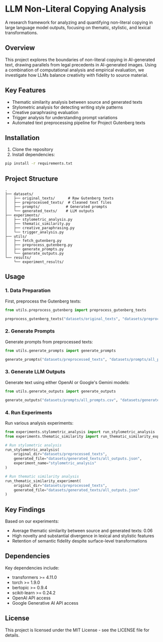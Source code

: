 # LLM Non-Literal Copying Analysis

A research framework for analyzing and quantifying non-literal copying in large language model outputs, focusing on thematic, stylistic, and lexical transformations.

## Overview

This project explores the boundaries of non-literal copying in AI-generated text, drawing parallels from legal precedents in AI-generated images. Using a combination of computational analysis and empirical evaluation, we investigate how LLMs balance creativity with fidelity to source material.

## Key Features

- Thematic similarity analysis between source and generated texts
- Stylometric analysis for detecting writing style patterns
- Creative paraphrasing evaluation
- Trigger analysis for understanding prompt variations
- Automated text preprocessing pipeline for Project Gutenberg texts

## Installation

1. Clone the repository
2. Install dependencies:

```bash
pip install -r requirements.txt
```

## Project Structure

```
.
├── datasets/
│   ├── original_texts/      # Raw Gutenberg texts
│   ├── preprocessed_texts/  # Cleaned text files
│   ├── prompts/            # Generated prompts
│   └── generated_texts/    # LLM outputs
├── experiments/
│   ├── stylometric_analysis.py
│   ├── thematic_similarity.py
│   ├── creative_paraphrasing.py
│   └── trigger_analysis.py
├── utils/
│   ├── fetch_gutenberg.py
│   ├── preprocess_gutenberg.py
│   ├── generate_prompts.py
│   └── generate_outputs.py
└── results/
    └── experiment_results/
```

## Usage

### 1. Data Preparation

First, preprocess the Gutenberg texts:

```python
from utils.preprocess_gutenberg import preprocess_gutenberg_texts

preprocess_gutenberg_texts("datasets/original_texts", "datasets/preprocessed_texts")
```

### 2. Generate Prompts

Generate prompts from preprocessed texts:

```python
from utils.generate_prompts import generate_prompts

generate_prompts("datasets/preprocessed_texts", "datasets/prompts/all_prompts.csv")
```

### 3. Generate LLM Outputs

Generate text using either OpenAI or Google's Gemini models:

```python
from utils.generate_outputs import generate_outputs

generate_outputs("datasets/prompts/all_prompts.csv", "datasets/generated_texts/all_outputs.json")
```

### 4. Run Experiments

Run various analysis experiments:

```python
from experiments.stylometric_analysis import run_stylometric_analysis
from experiments.thematic_similarity import run_thematic_similarity_experiment

# Run stylometric analysis
run_stylometric_analysis(
    original_dir="datasets/preprocessed_texts",
    generated_file="datasets/generated_texts/all_outputs.json",
    experiment_name="stylometric_analysis"
)

# Run thematic similarity analysis
run_thematic_similarity_experiment(
    original_dir="datasets/preprocessed_texts",
    generated_file="datasets/generated_texts/all_outputs.json"
)
```

## Key Findings

Based on our experiments:
- Average thematic similarity between source and generated texts: 0.06
- High novelty and substantial divergence in lexical and stylistic features
- Retention of semantic fidelity despite surface-level transformations

## Dependencies

Key dependencies include:
- transformers >= 4.11.0
- torch >= 1.9.0
- bertopic >= 0.9.4
- scikit-learn >= 0.24.2
- OpenAI API access
- Google Generative AI API access

## License

This project is licensed under the MIT License - see the LICENSE file for details.